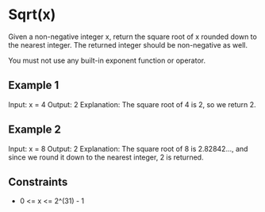 # Sqrt(x)

Given a non-negative integer x, return the square root of x rounded down to the nearest integer. The returned integer should be non-negative as well.

You must not use any built-in exponent function or operator.

## Example 1

Input: x = 4
Output: 2
Explanation: The square root of 4 is 2, so we return 2.

## Example 2

Input: x = 8
Output: 2
Explanation: The square root of 8 is 2.82842..., and since we round it down to the nearest integer, 2 is returned.

## Constraints

- 0 <= x <= 2^(31) - 1
